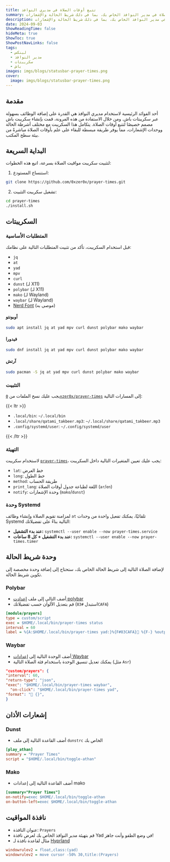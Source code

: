 ```yaml
---
title: تتبع أوقات الصلاة في مديري النوافذ
summary: تثبيت وتهيئة وحدة مواقيت الصلاة في مدير النوافذ الخاص بك، بما في ذلك شريط الحالة والإشعارات
description: تثبيت وتهيئة وحدة مواقيت الصلاة في مدير النوافذ الخاص بك، بما في ذلك شريط الحالة والإشعارات
date: 2024-09-03
ShowReadingTime: false
hideMeta: true
ShowToc: true
ShowPostNavLinks: false
tags:
  - لينكس
  - مدير النوافذ
  - سكريبتات
  - باش
images: imgs/blogs/statusbar-prayer-times.png
cover:
  image: imgs/blogs/statusbar-prayer-times.png
---
```


## مقدمة

أحد الفوائد الرئيسية لاستخدام مديري النوافذ هي القدرة على إضافة الوظائف بسهولة
عبر سكريبتات باش. ومن خلال الاستفادة من هذه المرونة، قمت بإنشاء سكريبت باش مصمم
خصيصًا لتتبع أوقات الصلاة. يتكامل هذا السكريبت مع مختلف أشرطة الحالة ووحدات
الإشعارات، مما يوفر طريقة مبسطة للبقاء على علم بأوقات الصلاة مباشرةً من بيئة سطح
المكتب.

## البداية السريعة

لتثبيت سكريبت مواقيت الصلاة بسرعة، اتبع هذه الخطوات:

1. استنساخ المستودع:

```sh
git clone https://github.com/0xzer0x/prayer-times.git
```

2. تشغيل سكريبت التثبيت:

```sh
cd prayer-times
./install.sh
```

## السكريبتات

### المتطلبات الأساسية

قبل استخدام السكريبت، تأكد من تثبيت المتطلبات التالية على نظامك:

- `jq`
- `at`
- `yad`
- `mpv`
- `curl`
- `dunst` (لـ X11)
- `polybar` (لـ X11)
- `mako` (لـ Wayland)
- `waybar` (لـ Wayland)
- [Nerd Font](https://www.nerdfonts.com/) (موصى به)

#### أوبونتو

```bash
sudo apt install jq at yad mpv curl dunst polybar mako waybar
```

#### فيدورا

```bash
sudo dnf install jq at yad mpv curl dunst polybar mako waybar
```

#### آرتش

```bash
sudo pacman -S jq at yad mpv curl dunst polybar mako waybar
```

### التثبيت

يجب عليك نسخ الملفات من [`0xzer0x/prayer-times`](https://github.com/0xzer0x/prayer-times) إلى المسارات التالية:

{{< ltr >}}

- `.local/bin`: `~/.local/bin`
- `.local/share/qatami_takbeer.mp3`: `~/.local/share/qatami_takbeer.mp3`
- `.config/systemd/user`: `~/.config/systemd/user`

{{< /ltr >}}

### التهيئة

لاستخدام سكريبت [`prayer-times`](https://github.com/0xzer0x/prayer-times/blob/main/.local/bin/prayer-times)، يجب عليك تعيين المتغيرات التالية داخل السكريبت:

- `lat`: خط العرض
- `long`: خط الطول
- `method`: طريقة الحساب
- `print_lang`: اللغة لطباعة جدول أوقات الصلاة (`ar`/`en`)
- `notify`: وحدة الإشعارات (`mako`/`dunst`)

### وحدة Systemd

لمزامنة تقويم الصلاة وإنشاء وظائف `at` تلقائيًا، يمكنك تفعيل واحدة من وحدات Systemd التالية بناءً على تفضيلاتك:

- **عند بدء التشغيل:** `systemctl --user enable --now prayer-times.service`
- **عند بدء التشغيل + كل 8 ساعات:** `systemctl --user enable --now prayer-times.timer`

## وحدة شريط الحالة

لإضافة الصلاة التالية إلى شريط الحالة الخاص بك، ستحتاج إلى إضافة وحدة مخصصة إلى تكوين شريط الحالة.

### Polybar

- أضف التالي إلى ملف [إعدادت polybar](https://github.com/polybar/polybar/wiki/Configuration)
- قم بتعديل الألوان حسب تفضيلاتك (استبدل `#83CAFA`)

```ini
[module/prayers]
type = custom/script
exec = $HOME/.local/bin/prayer-times status
interval = 60
label = %{A:$HOME/.local/bin/prayer-times yad:}%{F#83CAFA}󱠧 %{F-} %output%%{A}
```

### Waybar

- أضف الوحدة التالية إلى [إعدادات Waybar](https://github.com/Alexays/Waybar/wiki/Configuration)
- يمكنك تعديل تنسيق الوحدة باستخدام فئة الصلاة التالية (مثل `Asr`)

```json
"custom/prayers": {
"interval": 60,
"return-type": "json",
"exec": "$HOME/.local/bin/prayer-times waybar",
  "on-click": "$HOME/.local/bin/prayer-times yad",
"format": "󱠧 {}",
}
```

## إشعارات الأذان

### Dunst

- أضف القاعدة التالية إلى ملف `dunstrc` الخاص بك

```ini
[play_athan]
summary = "Prayer Times"
script = "$HOME/.local/bin/toggle-athan"
```

### Mako

- أضف القاعدة التالية إلى إعدادات mako

```ini
[summary="Prayer Times"]
on-notify=exec $HOME/.local/bin/toggle-athan
on-button-left=exec $HOME/.local/bin/toggle-athan
```

## نافذة المواقيت

- عنوان النافذة: `Prayers`
- قم بتهيئة مدير النوافذ الخاص بك لعرض نافذة Yad في وضع الطفو وأنت جاهز!
- مثال لقاعدة نافذة لـ [Hyprland](https://hyprland.org/)

```ini
windowrulev2 = float,class:(yad)
windowrulev2 = move cursor -50% 30,title:(Prayers)
```
